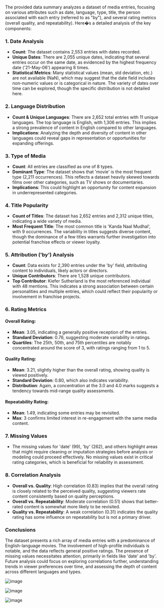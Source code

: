 The provided data summary analyzes a dataset of media entries, focusing on various attributes such as date, language, type, title, the person associated with each entry (referred to as "by"), and several rating metrics (overall quality, and repeatability). Here�s a detailed analysis of the key components:

### 1. **Date Analysis**
- **Count**: The dataset contains 2,553 entries with dates recorded.
- **Unique Dates**: There are 2,055 unique dates, indicating that several entries occur on the same date, as evidenced by the highest frequency date ('21-May-06') appearing 8 times.
- **Statistical Metrics**: Many statistical values (mean, std deviation, etc.) are not available (NaN), which may suggest that the date field includes non-numeric values or is categorical in nature. The variety of dates over time can be explored, though the specific distribution is not detailed here.

### 2. **Language Distribution**
- **Count & Unique Languages**: There are 2,652 total entries with 11 unique languages. The top language is English, with 1,306 entries. This implies a strong prevalence of content in English compared to other languages.
- **Implications**: Analyzing the depth and diversity of content in other languages could reveal gaps in representation or opportunities for expanding offerings.

### 3. **Type of Media**
- **Count**: All entries are classified as one of 8 types.
- **Dominant Type**: The dataset shows that 'movie' is the most frequent type (2,211 occurrences). This reflects a dataset heavily skewed towards films over other categories, such as TV shows or documentaries.
- **Implications**: This could highlight an opportunity for content expansion in underrepresented categories.

### 4. **Title Popularity**
- **Count of Titles**: The dataset has 2,652 entries and 2,312 unique titles, indicating a wide variety of media.
- **Most Frequent Title**: The most common title is 'Kanda Naal Mudhal', with 9 occurrences. The variability in titles suggests diverse content, though the dominance of a few titles warrants further investigation into potential franchise effects or viewer loyalty.

### 5. **Attribution ('by') Analysis**
- **Count**: Data exists for 2,390 entries under the 'by' field, attributing content to individuals, likely actors or directors.
- **Unique Contributors**: There are 1,528 unique contributors.
- **Top Contributor**: Kiefer Sutherland is the most referenced individual with 48 mentions. This indicates a strong association between certain personalities and multiple entries, which could reflect their popularity or involvement in franchise projects.

### 6. **Rating Metrics**
#### Overall Rating:
- **Mean**: 3.05, indicating a generally positive reception of the entries.
- **Standard Deviation**: 0.76, suggesting moderate variability in ratings.
- **Quartiles**: The 25th, 50th, and 75th percentiles are notably concentrated around the score of 3, with ratings ranging from 1 to 5.
  
#### Quality Rating:
- **Mean**: 3.21, slightly higher than the overall rating, showing quality is viewed positively.
- **Standard Deviation**: 0.80, which also indicates variability. 
- **Distribution**: Again, a concentration at the 3.0 and 4.0 marks suggests a tendency towards mid-range quality assessments.

#### Repeatability Rating:
- **Mean**: 1.49, indicating some entries may be revisited.
- **Max**: 3 confirms limited interest in re-engagement with the same media content.

### 7. **Missing Values**
- The missing values for 'date' (99), 'by' (262), and others highlight areas that might require cleaning or imputation strategies before analysis or modeling could proceed effectively. No missing values exist in critical rating categories, which is beneficial for reliability in assessment.

### 8. **Correlation Analysis**
- **Overall vs. Quality**: High correlation (0.83) implies that the overall rating is closely related to the perceived quality, suggesting viewers rate content consistently based on quality perceptions.
- **Overall vs. Repeatability**: Moderate correlation (0.51) shows that better-rated content is somewhat more likely to be revisited.
- **Quality vs. Repeatability**: A weak correlation (0.31) indicates the quality rating has some influence on repeatability but is not a primary driver.

### **Conclusions**
The dataset presents a rich array of media entries with a predominance of English-language movies. The involvement of high-profile individuals is notable, and the data reflects general positive ratings. The presence of missing values necessitates attention, primarily in fields like 'date' and 'by'. Future analysis could focus on exploring correlations further, understanding trends in viewer preferences over time, and assessing the depth of content across different languages and types.


![image](https://github.com/user-attachments/assets/113def62-5ff1-4114-bcad-6259f917168e)

![image](https://github.com/user-attachments/assets/864ee7bd-bfd5-45db-b32a-860acecd5f05)

![image](https://github.com/user-attachments/assets/37dd1924-2601-45a7-94f8-fa8eb342040f)


